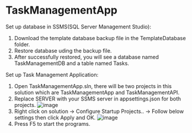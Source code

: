 # TaskManagementApp

Set up database in SSMS(SQL Server Management Studio):
1. Download the template database backup file in the TemplateDatabase folder.
2. Restore database uding the backup file.
3. After successfully restored, you will see a database named TaskManagementDB and a table named Tasks.

Set up Task Management Application:
1. Open TaskManagementApp.sln, there will be two projects in this solution which are TaskManagementApp and TaskManagementAPI.
2. Replace SERVER with your SSMS server in appsettings.json for both projects.
   ![image](https://github.com/chongyixuan980423/TaskManagementApp/assets/77527833/629d4593-2c27-4b9c-9829-ec394034f46c)
3. Right click on solution -> Configure Startup Projects.. -> Follow below settings then click Apply and OK.
   ![image](https://github.com/chongyixuan980423/TaskManagementApp/assets/77527833/0abe39e1-4747-4293-b9ee-95b95a5fda5e)
4. Press F5 to start the programs.



